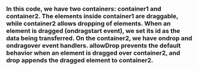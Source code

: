 ### In this code, we have two containers: container1 and container2. The elements inside container1 are draggable, while container2 allows dropping of elements. When an element is dragged (ondragstart event), we set its id as the data being transferred. On the container2, we have ondrop and ondragover event handlers. allowDrop prevents the default behavior when an element is dragged over container2, and drop appends the dragged element to container2.

<!--
**ambikayamadri/AmbikaYamadri** is a ✨ _special_ ✨ repository because its `README.md` (this file) appears on your GitHub profile.

Here are some ideas to get you started:

- 🔭 I’m currently working on ...
- 🌱 I’m currently learning ...
- 👯 I’m looking to collaborate on ...
- 🤔 I’m looking for help with ...
- 💬 Ask me about ...
- 📫 How to reach me: ...
- 😄 Pronouns: ...
- ⚡ Fun fact: ...
-->
